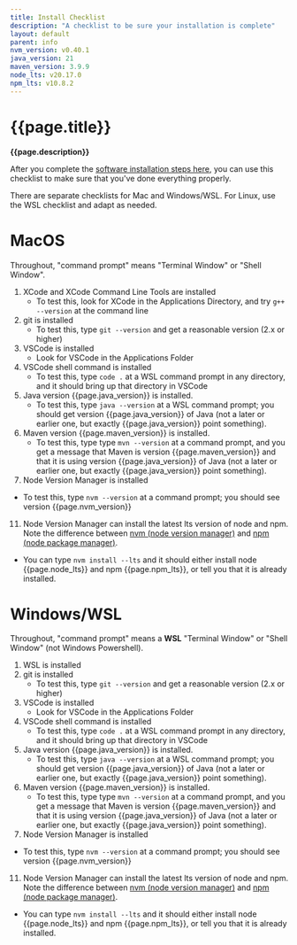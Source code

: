 ```yaml
---
title: Install Checklist
description: "A checklist to be sure your installation is complete"
layout: default
parent: info
nvm_version: v0.40.1
java_version: 21
maven_version: 3.9.9
node_lts: v20.17.0
npm_lts: v10.8.2
---
```


# {{page.title}} 

**{{page.description}}**

After you complete the [software installation steps here](https://ucsb-cs156.github.io/f24/info/software.html), you can use this checklist to make sure that you've done everything properly.

There are separate checklists for Mac and Windows/WSL.  For Linux, use the WSL checklist and adapt as needed.

# MacOS

Throughout, "command prompt" means "Terminal Window" or "Shell Window".

1. XCode and XCode Command Line Tools are installed
   * To test this, look for XCode in the Applications Directory, and try `g++ --version` at the command line
2. git is installed
   * To test this, type `git --version` and get a reasonable version (2.x or higher)
4. VSCode is installed
   * Look for VSCode in the Applications Folder
5. VSCode shell command is installed
   * To test this, type `code .` at a WSL command prompt in any directory, and it should bring up that directory in VSCode
6. Java version {{page.java_version}} is installed.
   * To test this, type `java --version` at a WSL command prompt; you should get version {{page.java_version}} of Java (not a later or earlier one, but exactly {{page.java_version}}  point something).
8. Maven version {{page.maven_version}} is installed.
   * To test this, type type `mvn --version` at a command prompt, and you get a message that Maven is version {{page.maven_version}} and that it is using version {{page.java_version}} of Java (not a later or earlier one, but exactly {{page.java_version}}  point something).
10. Node Version Manager is installed
   * To test this, type `nvm --version` at a command prompt; you should see version {{page.nvm_version}}
11. Node Version Manager can install the latest lts version of node and npm.  Note the difference between [nvm (node version manager)](https://ucsb-cs156.github.io/topics/node/node_nvm.html) and [npm (node package manager)](https://ucsb-cs156.github.io/topics/node/node_npm.html).
   * You can type `nvm install --lts` and it should either install node {{page.node_lts}} and npm {{page.npm_lts}}, or tell you that it is already installed.

# Windows/WSL

Throughout, "command prompt" means a **WSL** "Terminal Window" or "Shell Window" (not Windows Powershell).

1. WSL is installed
2. git is installed
   * To test this, type `git --version` and get a reasonable version (2.x or higher)
4. VSCode is installed
   * Look for VSCode in the Applications Folder
5. VSCode shell command is installed
   * To test this, type `code .` at a WSL command prompt in any directory, and it should bring up that directory in VSCode
6. Java version {{page.java_version}} is installed.
   * To test this, type `java --version` at a WSL command prompt; you should get version {{page.java_version}} of Java (not a later or earlier one, but exactly {{page.java_version}}  point something).
8. Maven version {{page.maven_version}} is installed.
   * To test this, type type `mvn --version` at a command prompt, and you get a message that Maven is version {{page.maven_version}} and that it is using version {{page.java_version}} of Java (not a later or earlier one, but exactly {{page.java_version}}  point something).
10. Node Version Manager is installed
   * To test this, type `nvm --version` at a command prompt; you should see version {{page.nvm_version}}
11. Node Version Manager can install the latest lts version of node and npm.  Note the difference between [nvm (node version manager)](https://ucsb-cs156.github.io/topics/node/node_nvm.html) and [npm (node package manager)](https://ucsb-cs156.github.io/topics/node/node_npm.html).
   * You can type `nvm install --lts` and it should either install node {{page.node_lts}} and npm {{page.npm_lts}}, or tell you that it is already installed.
